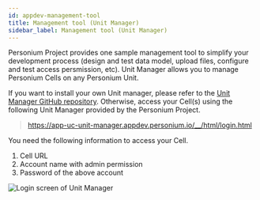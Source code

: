```yaml
---
id: appdev-management-tool
title: Management tool (Unit Manager)
sidebar_label: Management tool (Unit Manager)
---
```


Personium Project provides one sample management tool to simplify your development process (design and test data model, upload files, configure and test access persmission, etc). Unit Manager allows you to manage Personium Cells on any Personium Unit.  

If you want to install your own Unit manager, please refer to the [Unit Manager GitHub repository](https://github.com/personium/app-uc-unit-manager/). Otherwise, access your Cell(s) using the following Unit Manager provided by the Personium Project.  
> https://app-uc-unit-manager.appdev.personium.io/__/html/login.html  

You need the following information to access your Cell.  
1. Cell URL  
1. Account name with admin permission  
1. Password of the above account  

![Login screen of Unit Manager](https://app-uc-unit-manager.appdev.personium.io/__/html/images/unit_manager_login.png)